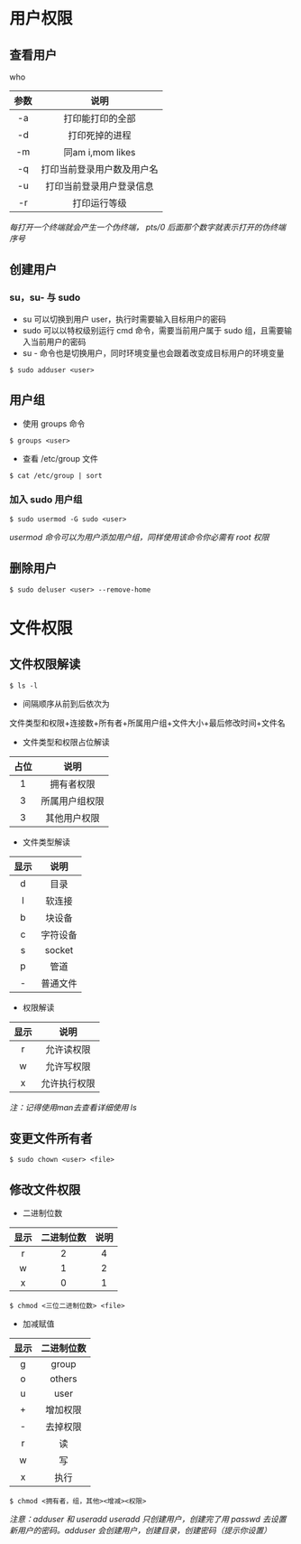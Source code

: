 # 用户权限
## 查看用户
who

| 参数 | 说明 |
| :----: | :----: |
| -a | 打印能打印的全部 |
| -d | 打印死掉的进程 |
| -m | 同am i,mom likes |
| -q | 打印当前登录用户数及用户名 |
| -u | 打印当前登录用户登录信息 |
| -r | 打印运行等级 |

*每打开一个终端就会产生一个伪终端， pts/0 后面那个数字就表示打开的伪终端序号*
## 创建用户
### su，su- 与 sudo
* su <user> 可以切换到用户 user，执行时需要输入目标用户的密码
* sudo <cmd> 可以以特权级别运行 cmd 命令，需要当前用户属于 sudo 组，且需要输入当前用户的密码
* su - <user> 命令也是切换用户，同时环境变量也会跟着改变成目标用户的环境变量
```linux
$ sudo adduser <user>
```
## 用户组
* 使用 groups 命令
```linux
$ groups <user>
```
* 查看 /etc/group 文件
```linux
$ cat /etc/group | sort
```
### 加入 sudo 用户组
```linux
$ sudo usermod -G sudo <user>
```
*usermod 命令可以为用户添加用户组，同样使用该命令你必需有 root 权限*
## 删除用户
```linux
$ sudo deluser <user> --remove-home
```
# 文件权限
## 文件权限解读
```linux
$ ls -l
```
* 间隔顺序从前到后依次为

<kbd>文件类型和权限</kbd>+<kbd>连接数</kbd>+<kbd>所有者</kbd>+<kbd>所属用户组</kbd>+<kbd>文件大小</kbd>+<kbd>最后修改时间</kbd>+<kbd>文件名</kbd>

* 文件类型和权限占位解读

| 占位 | 说明 |
| :----: | :----: |
| 1 | 拥有者权限 |
| 3 | 所属用户组权限 |
| 3 | 其他用户权限 |

* 文件类型解读

| 显示 | 说明 |
| :----: | :----: |
| d | 目录 |
| l | 软连接 |
| b | 块设备 |
| c | 字符设备 |
| s | socket |
| p | 管道 |
| - | 普通文件 |

* 权限解读

| 显示 | 说明 |
| :----: | :----: |
| r | 允许读权限 |
| w | 允许写权限 |
| x | 允许执行权限 |

*注：记得使用man去查看详细使用 ls*

## 变更文件所有者
```linux
$ sudo chown <user> <file>
```

## 修改文件权限

* 二进制位数

| 显示 | 二进制位数 | 说明 |
| :----: | :----: | :----: |
| r | 2 | 4 |
| w | 1 | 2 |
| x | 0 | 1 |

```linux
$ chmod <三位二进制位数> <file>
```

* 加减赋值

| 显示 | 二进制位数 |
| :----: | :----: |
| g | group |
| o | others |
| u | user |
| + | 增加权限 |
| - | 去掉权限 |
| r | 读 |
| w | 写 |
| x | 执行 |

```linux
$ chmod <拥有者，组，其他><增减><权限>
```

*注意：adduser 和 useradd useradd 只创建用户，创建完了用 passwd 去设置新用户的密码。adduser 会创建用户，创建目录，创建密码（提示你设置）*

